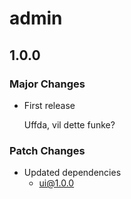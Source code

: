 # admin

## 1.0.0

### Major Changes

- First release

  Uffda, vil dette funke?

### Patch Changes

- Updated dependencies
  - ui@1.0.0
